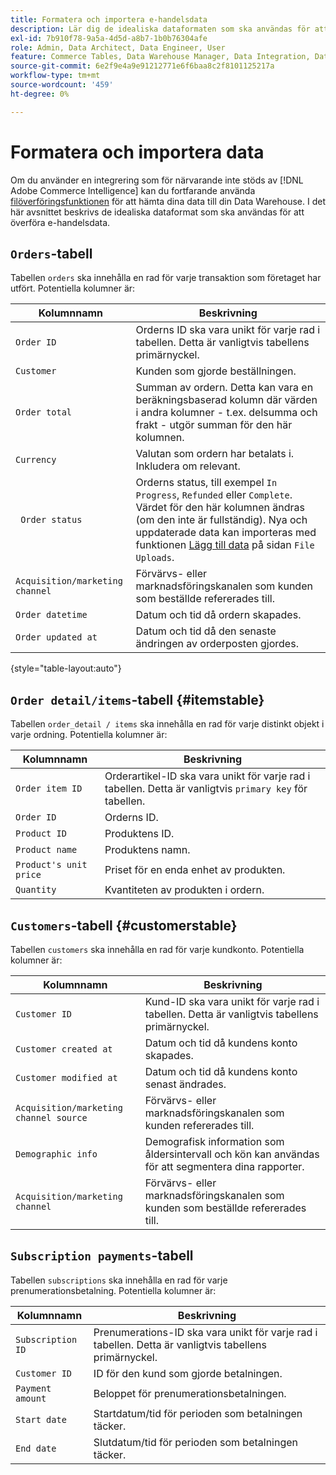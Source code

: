 ```yaml
---
title: Formatera och importera e-handelsdata
description: Lär dig de idealiska dataformaten som ska användas för att överföra e-handelsdata.
exl-id: 7b910f78-9a5a-4d5d-a8b7-1b0b76304afe
role: Admin, Data Architect, Data Engineer, User
feature: Commerce Tables, Data Warehouse Manager, Data Integration, Data Import/Export
source-git-commit: 6e2f9e4a9e91212771e6f6baa8c2f8101125217a
workflow-type: tm+mt
source-wordcount: '459'
ht-degree: 0%

---
```


# Formatera och importera data

Om du använder en integrering som för närvarande inte stöds av [!DNL Adobe Commerce Intelligence] kan du fortfarande använda [filöverföringsfunktionen](using-file-uploader.md) för att hämta dina data till din Data Warehouse. I det här avsnittet beskrivs de idealiska dataformat som ska användas för att överföra e-handelsdata.

## `Orders`-tabell

Tabellen `orders` ska innehålla en rad för varje transaktion som företaget har utfört. Potentiella kolumner är:

| Kolumnnamn | Beskrivning |
|----|----|
| `Order ID` | Orderns ID ska vara unikt för varje rad i tabellen. Detta är vanligtvis tabellens primärnyckel. |
| `Customer` | Kunden som gjorde beställningen. |
| `Order total` | Summan av ordern. Detta kan vara en beräkningsbaserad kolumn där värden i andra kolumner - t.ex. delsumma och frakt - utgör summan för den här kolumnen. |
| `Currency` | Valutan som ordern har betalats i. Inkludera om relevant. |
| ` Order status` | Orderns status, till exempel `In Progress`, `Refunded` eller `Complete`. Värdet för den här kolumnen ändras (om den inte är fullständig). Nya och uppdaterade data kan importeras med funktionen [Lägg till data](../../../data-analyst/importing-data/connecting-data/using-file-uploader.md) på sidan `File Uploads`. |
| `Acquisition/marketing channel` | Förvärvs- eller marknadsföringskanalen som kunden som beställde refererades till. |
| `Order datetime` | Datum och tid då ordern skapades. |
| `Order updated at` | Datum och tid då den senaste ändringen av orderposten gjordes. |

{style="table-layout:auto"}

## `Order detail/items`-tabell {#itemstable}

Tabellen `order_detail / items` ska innehålla en rad för varje distinkt objekt i varje ordning. Potentiella kolumner är:

| Kolumnnamn | Beskrivning |
|----|----|
| `Order item ID` | Orderartikel-ID ska vara unikt för varje rad i tabellen. Detta är vanligtvis `primary key` för tabellen. |
| `Order ID` | Orderns ID. |
| `Product ID` | Produktens ID. |
| `Product name` | Produktens namn. |
| `Product's unit price` | Priset för en enda enhet av produkten. |
| `Quantity` | Kvantiteten av produkten i ordern. |

## `Customers`-tabell {#customerstable}

Tabellen `customers` ska innehålla en rad för varje kundkonto. Potentiella kolumner är:

| Kolumnnamn | Beskrivning |
|----|----|
| `Customer ID` | Kund-ID ska vara unikt för varje rad i tabellen. Detta är vanligtvis tabellens primärnyckel. |
| `Customer created at` | Datum och tid då kundens konto skapades. |
| `Customer modified at` | Datum och tid då kundens konto senast ändrades. |
| `Acquisition/marketing channel source` | Förvärvs- eller marknadsföringskanalen som kunden refererades till. |
| `Demographic info` | Demografisk information som åldersintervall och kön kan användas för att segmentera dina rapporter. |
| `Acquisition/marketing channel` | Förvärvs- eller marknadsföringskanalen som kunden som beställde refererades till. |

## `Subscription payments`-tabell

Tabellen `subscriptions` ska innehålla en rad för varje prenumerationsbetalning. Potentiella kolumner är:

| Kolumnnamn | Beskrivning |
|----|----|
| `Subscription ID` | Prenumerations-ID ska vara unikt för varje rad i tabellen. Detta är vanligtvis tabellens primärnyckel. |
| `Customer ID` | ID för den kund som gjorde betalningen. |
| `Payment amount` | Beloppet för prenumerationsbetalningen. |
| `Start date` | Startdatum/tid för perioden som betalningen täcker. |
| `End date` | Slutdatum/tid för perioden som betalningen täcker. |
